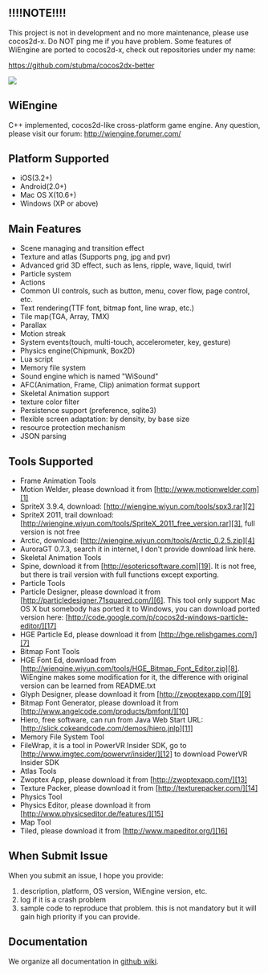 !!!!NOTE!!!!
-----------------------------------
This project is not in development and no more maintenance, please use cocos2d-x. Do NOT ping me if you have problem. Some features of WiEngine are ported to cocos2d-x, 
check out repositories under my name:

<a href="https://github.com/stubma/cocos2dx-better">https://github.com/stubma/cocos2dx-better</a>

<img src="http://blog.wiyun.com/wp-content/uploads/2012/03/02.png"/>

WiEngine
-----------------------------------
C++ implemented, cocos2d-like cross-platform game engine. Any question, please visit our forum: <a href="http://wiengine.forumer.com/">http://wiengine.forumer.com/</a>

Platform Supported
-----------------------------------
 * iOS(3.2+)
 * Android(2.0+)
 * Mac OS X(10.6+)
 * Windows (XP or above)
 
Main Features
-----------------------------------
 * Scene managing and transition effect
 * Texture and atlas (Supports png, jpg and pvr)
 * Advanced grid 3D effect, such as lens, ripple, wave, liquid, twirl
 * Particle system 
 * Actions
 * Common UI controls, such as button, menu, cover flow, page control, etc.
 * Text rendering(TTF font, bitmap font, line wrap, etc.)
 * Tile map(TGA, Array, TMX)
 * Parallax
 * Motion streak
 * System events(touch, multi-touch, accelerometer, key, gesture)
 * Physics engine(Chipmunk, Box2D)
 * Lua script
 * Memory file system
 * Sound engine which is named "WiSound"
 * AFC(Animation, Frame, Clip) animation format support
 * Skeletal Animation support
 * texture color filter
 * Persistence support (preference, sqlite3)
 * flexible screen adaptation: by density, by base size
 * resource protection mechanism
 * JSON parsing
 
Tools Supported
-----------------------------------
 * Frame Animation Tools
  * Motion Welder, please download it from [http://www.motionwelder.com][1]
  * SpriteX 3.9.4, download: [http://wiengine.wiyun.com/tools/spx3.rar][2]
  * SpriteX 2011, trail download: [http://wiengine.wiyun.com/tools/SpriteX_2011_free_version.rar][3], full version is not free
  * Arctic, download: [http://wiengine.wiyun.com/tools/Arctic_0.2.5.zip][4]
  * AuroraGT 0.7.3, search it in internet, I don't provide download link here.
 * Skeletal Animation Tools
  * Spine, download it from [http://esotericsoftware.com][19]. It is not free, but there is trail version with full functions except exporting.
 * Particle Tools 
  * Particle Designer, please download it from [http://particledesigner.71squared.com/][6]. This tool only support Mac OS X but somebody has ported it to Windows, you can download ported version here: [http://code.google.com/p/cocos2d-windows-particle-editor/][17]
  * HGE Particle Ed, please download it from [http://hge.relishgames.com/][7]
 * Bitmap Font Tools
  * HGE Font Ed, download from [http://wiengine.wiyun.com/tools/HGE_Bitmap_Font_Editor.zip][8]. WiEngine makes some modification for it, the difference with original version can be learned from README.txt
  * Glyph Designer, please download it from [http://zwoptexapp.com/][9]
  * Bitmap Font Generator, please download it from [http://www.angelcode.com/products/bmfont/][10]
  * Hiero, free software, can run from Java Web Start URL: [http://slick.cokeandcode.com/demos/hiero.jnlp][11]
 * Memory File System Tool
  * FileWrap, it is a tool in PowerVR Insider SDK, go to [http://www.imgtec.com/powervr/insider/][12] to download PowerVR Insider SDK
 * Atlas Tools
  * Zwoptex App, please download it from [http://zwoptexapp.com/][13]
  * Texture Packer, please download it from [http://texturepacker.com/][14]
 * Physics Tool
  * Physics Editor, please download it from [http://www.physicseditor.de/features/][15]
 * Map Tool
  * Tiled, please download it from [http://www.mapeditor.org/][16]

When Submit Issue
-----------------------------------
When you submit an issue, I hope you provide:
 1. description, platform, OS version, WiEngine version, etc.
 2. log if it is a crash problem
 3. sample code to reproduce that problem. this is not mandatory but it will gain high priority if you can provide.

Documentation
-----------------------------------
We organize all documentation in [github wiki][18]. 
 
[1]: http://www.motionwelder.com/
[2]: http://wiengine.wiyun.com/tools/spx3.rar
[3]: http://wiengine.wiyun.com/tools/SpriteX_2011_free_version.rar
[4]: http://wiengine.wiyun.com/tools/Arctic_0.2.5.zip
[6]: http://particledesigner.71squared.com/
[7]: http://hge.relishgames.com/
[8]: http://wiengine.wiyun.com/tools/HGE_Bitmap_Font_Editor.zip
[9]: http://glyphdesigner.71squared.com/
[10]: http://www.angelcode.com/products/bmfont/
[11]: http://slick.cokeandcode.com/demos/hiero.jnlp
[12]: http://www.imgtec.com/powervr/insider/
[13]: http://zwoptexapp.com/
[14]: http://texturepacker.com/
[15]: http://www.physicseditor.de/features/
[16]: http://www.mapeditor.org/
[17]: http://code.google.com/p/cocos2d-windows-particle-editor/
[18]: https://github.com/stubma/WiEngine/wiki
[19]: http://esotericsoftware.com
